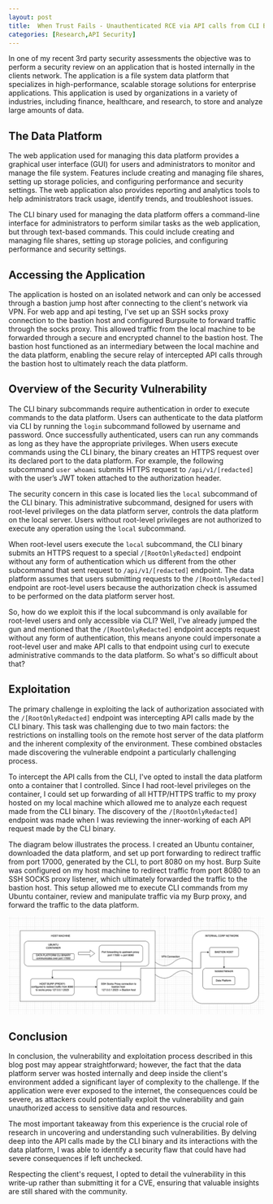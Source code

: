 ```yaml
---
layout: post
title:  When Trust Fails - Unauthenticated RCE via API calls from CLI Binary
categories: [Research,API Security]
---
```


In one of my recent 3rd party security assessments the objective was to perform a security review on an application that is hosted internally in the clients network. The application is a file system data platform that specializes in high-performance, scalable storage solutions for enterprise applications. This application is used by organizations in a variety of industries, including finance, healthcare, and research, to store and analyze large amounts of data.


## The Data Platform 

The web application used for managing this data platform provides a graphical user interface (GUI) for users and administrators to monitor and manage the file system. Features include creating and managing file shares, setting up storage policies, and configuring performance and security settings. The web application also provides reporting and analytics tools to help administrators track usage, identify trends, and troubleshoot issues. 

The CLI binary used for managing the data platform offers a command-line interface for administrators to perform similar tasks as the web application, but through text-based commands. This could include creating and managing file shares, setting up storage policies, and configuring performance and security settings. 

## Accessing the Application

The application is hosted on an isolated network and can only be accessed through a bastion jump host after connecting to the client's network via VPN. For  web app and api testing, I've set up an SSH socks proxy connection to the bastion host and configured Burpsuite to forward traffic through the socks proxy. This allowed traffic from the local machine to be forwarded through a secure and encrypted channel to the bastion host. The bastion host functioned as an intermediary between the local machine and the data platform, enabling the secure relay of intercepted API calls through the bastion host to ultimately reach the data platform.

## Overview of the Security Vulnerability

The CLI binary subcommands require authentication in order to execute commands to the data platform. Users can authenticate to the data platform via CLI by running the `login` subcommand followed by username and password. Once successfully authenticated, users can run any commands as long as they have the appropriate privileges. When users execute commands using the CLI binary, the binary creates an HTTPS request over its declared port to the data platform. For example, the following subcommand `user whoami` submits HTTPS request to `/api/v1/[redacted]` with the user’s JWT token attached to the authorization header.

The security concern in this case is located lies the `local` subcommand of the CLI binary. This administrative subcommand, designed for users with root-level privileges on the data platform server, controls the data platform on the local server. Users without root-level privileges are not authorized to execute any operation using the `local` subcommand.

When root-level users execute the `local` subcommand, the CLI binary submits an HTTPS request to a special `/[RootOnlyRedacted]` endpoint without any form of authentication which us different from the other subcommand that sent request to `/api/v1/[redacted]` endpoint. The data platform assumes that  users submitting requests to the  `/[RootOnlyRedacted]` endpoint are root-level users because the authorization check is assumed to be performed on the data platform server host.

So, how do we exploit this if the local subcommand is only available for root-level users and only accessible via CLI? Well, I've already jumped the gun and mentioned that the `/[RootOnlyRedacted]` endpoint accepts request without any form of authentication, this means anyone could impersonate a root-level user and make API calls to that endpoint using curl to execute administrative commands to the data platform. So what's so difficult about that? 

## Exploitation

The primary challenge in exploiting the lack of authorization associated with the `/[RootOnlyRedacted]` endpoint was intercepting API calls made by the CLI binary. This task was challenging due to two main factors: the restrictions on installing tools on the remote host server of the data platform and the inherent complexity of the environment. These combined obstacles made discovering the vulnerable endpoint a particularly challenging process.

To intercept the API calls from the CLI, I've opted to install the data platform onto a container that I controlled. Since I had root-level privileges on the container, I could set up forwarding of all HTTP/HTTPS traffic to my proxy hosted on my local machine which allowed me to analyze each request made from the CLI binary. The discovery of the `/[RootOnlyRedacted]` endpoint was made when I was reviewing the inner-working of each API request made by the CLI binary.

The diagram below illustrates the process. I created an Ubuntu container, downloaded the data platform, and set up port forwarding to redirect traffic from port 17000, generated by the CLI, to port 8080 on my host. Burp Suite was configured on my host machine to redirect traffic from port 8080 to an SSH SOCKS proxy listener, which ultimately forwarded the traffic to the bastion host. This setup allowed me to execute CLI commands from my Ubuntu container, review and manipulate traffic via my Burp proxy, and forward the traffic to the data platform.

![](/images/diagram_whentrustfails.png)

## Conclusion 
In conclusion, the vulnerability and exploitation process described in this blog post may appear straightforward; however, the fact that the data platform server was hosted internally and deep inside the client's environment added a significant layer of complexity to the challenge. If the application were ever exposed to the internet, the consequences could be severe, as attackers could potentially exploit the vulnerability and gain unauthorized access to sensitive data and resources.

The most important takeaway from this experience is the crucial role of research in uncovering and understanding such vulnerabilities. By delving deep into the API calls made by the CLI binary and its interactions with the data platform, I was able to identify a security flaw that could have had severe consequences if left unchecked.

Respecting the client's request, I opted to detail the vulnerability in this write-up rather than submitting it for a CVE, ensuring that valuable insights are still shared with the community.


